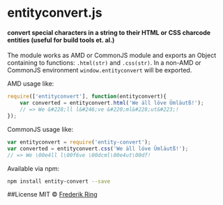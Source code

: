 # entityconvert.js
#### convert special characters in a string to their HTML or CSS charcode entities (useful for build tools et. al.)

The module works as AMD or CommonJS module and exports an Object containing to functions: `.html(str)` and `.css(str)`. In a non-AMD or CommonJS environment `window.entityconvert` will be exported.

AMD usage like:
```javascript
require(['entityconvert'], function(entityconvert){
	var converted = entityconvert.html('We äll löve Ümläutß!');
	// => We &#228;ll l&#246;ve &#220;ml&#228;ut&#223;!
});
```

CommonJS usage like:
```javascript
var entityconvert = require('entity-convert');
var converted = entityconvert.css('We äll löve Ümläutß!');
// => We \00e4ll l\00f6ve \00dcml\00e4ut\00df!
```

Available via npm:
```sh
npm install entity-convert --save
```

##License
MIT © [Frederik Ring](https://github.com/m90)